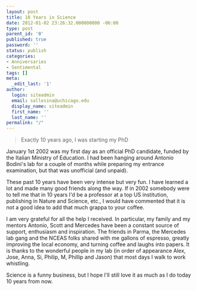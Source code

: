 ```yaml
---
layout: post
title: 10 Years in Science
date: 2012-01-02 23:26:32.000000000 -06:00
type: post
parent_id: '0'
published: true
password: ''
status: publish
categories:
- Anniversaries
- Sentimental
tags: []
meta:
  _edit_last: '1'
author:
  login: siteadmin
  email: sallesina@uchicago.edu
  display_name: siteadmin
  first_name: ''
  last_name: ''
permalink: "/"
---
```

> Exactly 10 years ago, I was starting my PhD

January 1st 2002 was my first day as an official PhD candidate, funded by the Italian Ministry of Education. I had been hanging around Antonio Bodini's lab for a couple of months while preparing my entrance examination, but that was unofficial (and unpaid).

These past 10 years have been very intense but very fun. I have learned a lot and made many good friends along the way. If in 2002 somebody were to tell me that in 10 years I'd be a professor at a top US institution, publishing in Nature and Science, etc., I would have commented that it is not a good idea to add that much grappa to your coffee.

I am very grateful for all the help I received. In particular, my family and my mentors Antonio, Scott and Mercedes have been a constant source of support, enthusiasm and inspiration. The friends in Parma, the Mercedes lab gang and the NCEAS folks shared with me gallons of espresso, greatly improving the local economy, and turning coffee and laughs into papers. It is thanks to the wonderful people in my lab (in order of appearance Alex, Jose, Anna, Si, Philip, M, Phillip and Jason) that most days I walk to work whistling.

Science is a funny business, but I hope I'll still love it as much as I do today 10 years from now.

